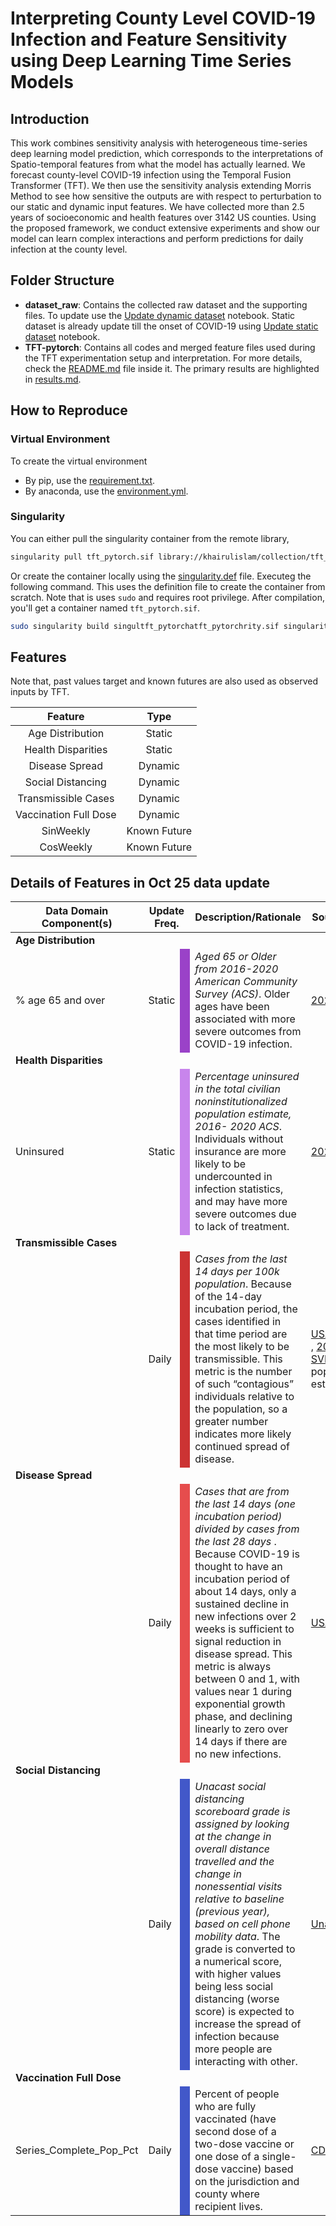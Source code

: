 # Interpreting County Level COVID-19 Infection and Feature Sensitivity using Deep Learning Time Series Models

## Introduction
This work combines sensitivity analysis with heterogeneous time-series deep learning model prediction, which corresponds to the interpretations of Spatio-temporal features from what the model has actually learned. We forecast county-level COVID-19 infection using the Temporal Fusion Transformer (TFT). We then use the sensitivity analysis extending Morris Method to see how sensitive the outputs are with respect to perturbation to our static and dynamic input features. We have collected more than 2.5 years of socioeconomic and health features over 3142 US counties. Using the proposed framework, we conduct extensive experiments and show our model can learn complex interactions and perform predictions for daily infection at the county level. 

## Folder Structure
* **dataset_raw**: Contains the collected raw dataset and the supporting files. To update use the [Update dynamic dataset](/dataset_raw/Update%20dynamic%20features.ipynb) notebook. Static dataset is already update till the onset of COVID-19 using [Update static dataset](/dataset_raw/Update%20static%20features.ipynb) notebook.
* **TFT-pytorch**: Contains all codes and merged feature files used during the TFT experimentation setup and interpretation. For more details, check the [README.md](/TFT-pytorch/README.md) file inside it. The primary results are highlighted in [results.md](/TFT-pytorch/results.md). 


## How to Reproduce

### Virtual Environment
To create the virtual environment
* By pip, use the [requirement.txt](/requirements.txt).
* By anaconda, use the [environment.yml](/environment.yml).

### Singularity
You can either pull the singularity container from the remote library,
```bash
singularity pull tft_pytorch.sif library://khairulislam/collection/tft_pytorch:latest
```
Or create the container locally using the [singularity.def](/TFT-pytorch/singularity.def) file. Executeg the following command. This uses the definition file to create the container from scratch. Note that is uses `sudo` and requires root privilege. After compilation, you'll get a container named `tft_pytorch.sif`. 

```bash
sudo singularity build singultft_pytorchatft_pytorchrity.sif singularity.def
```

## Features

Note that, past values target and known futures are also used as observed inputs by TFT.

<div align="center">

| Feature        | Type       |
|:------------------------:|:------------:|
| Age Distribution       | Static     |
| Health Disparities     | Static     |
| Disease Spread         | Dynamic    |
| Social Distancing      | Dynamic    |
| Transmissible Cases    | Dynamic    |
| Vaccination Full Dose   | Dynamic    |
| SinWeekly | Known Future |
| CosWeekly | Known Future | 

</div>

<h2 class="accordion-toggle accordion-toggle-icon">Details of Features in Oct 25 data update</h4>
<div class="accordion-content">
<table class="pop_up_table">
<thead>
<tr>
<th scope="col">Data Domain  <br /> Component(s)</th>
<th colspan="2" scope="col">Update Freq.</th>
<th scope="col">Description/Rationale</th>
<th scope="col">Source(s)</th>
</tr>

</thead>
<tbody>

<tr>
<td colspan="5"><strong>Age Distribution</strong></td>
</tr>
<tr>
<td>% age 65 and over</td>
<td>Static</td>
<td style="background: #9A42C8;"></td>
<td><em>Aged 65 or Older from 2016-2020 American Community Survey (ACS)</em>. Older ages have been associated with more severe outcomes from COVID-19 infection.</td>
<td><span><a href="https://svi.cdc.gov/data-and-tools-download.html" target="_blank">2020 SVI</a></span></td>
</tr>

<tr>
<td colspan="5"><strong>Health Disparities</strong></td>
</tr>
<tr>
<td>Uninsured</td>
<td>Static</td>
<td style="background: #C885EC;"></td>
<td><em>Percentage uninsured in the total civilian noninstitutionalized population estimate, 2016- 2020 ACS</em>. Individuals without insurance are more likely to be undercounted in infection statistics, and may have more severe outcomes due to lack of treatment.</td>
<td><span><a href="https://svi.cdc.gov/data-and-tools-download.html" target="_blank">2020 SVI</a></span></td>
</tr>

<tr>
<td colspan="5"><strong>Transmissible Cases</strong></td>
</tr>
<tr>
<td></td>
<td>Daily</td>
<td style="background: #CC3333;"></td>
<td><em>Cases from the last 14 days per 100k population</em>. Because of the 14-day incubation period, the cases identified in that time period are the most likely to be transmissible. This metric is the number of such &ldquo;contagious&rdquo; individuals relative to the population, so a greater number indicates more likely continued spread of disease.</td>
<td><span><span><a href="https://usafacts.org/issues/coronavirus/" target="_blank">USA Facts</a> , <a href="https://svi.cdc.gov/data-and-tools-download.html" target="_blank">2020 SVI</a> (for population estimate)</span></span></td>
</tr>
<tr>
<td colspan="5"><strong>Disease Spread</strong></td>
</tr>
<tr>
<td></td>
<td>Daily</td>
<td style="background: #E64D4D;"></td>
<td><em>Cases that are from the last 14 days (one incubation period) divided by cases from the last 28 days </em>. Because COVID-19 is thought to have an incubation period of about 14 days, only a sustained decline in new infections over 2 weeks is sufficient to signal reduction in disease spread. This metric is always between 0 and 1, with values near 1 during exponential growth phase, and declining linearly to zero over 14 days if there are no new infections.</td>
<td><span><span><a href="https://usafacts.org/issues/coronavirus/" target="_blank">USA Facts</a></span></span></td>
</tr>

<tr>
<td colspan="5"><strong>Social Distancing</strong></td>
</tr>
<tr>
<td></td>
<td>Daily</td>
<td style="background: #4258C9;"></td>
<td><em>Unacast social distancing scoreboard grade is assigned by looking at the change in overall distance travelled and the change in nonessential visits relative to baseline (previous year), based on cell phone mobility data</em>. The grade is converted to a numerical score, with higher values being less social distancing (worse score) is expected to increase the spread of infection because more people are interacting with other.</td>
<td><span><a href="https://www.unacast.com/covid19/social-distancing-scoreboard" target="_blank">Unacast</a></span></td>
</tr>

<tr>
<td colspan="5"><strong>Vaccination Full Dose</strong></td>
</tr>
<tr>
<td>Series_Complete_Pop_Pct</td>
<td>Daily</td>
<td style="background: #4258C9;"></td>
<td> Percent of people who are fully vaccinated (have second dose of a two-dose vaccine or one dose of a single-dose vaccine) based on the jurisdiction and county where recipient lives.</td>
<td><span><a href="https://www.unacast.com/covid19/social-distancing-scoreboard" target="_blank">CDC</a></span></td>
</tr>

</tbody>
</table>